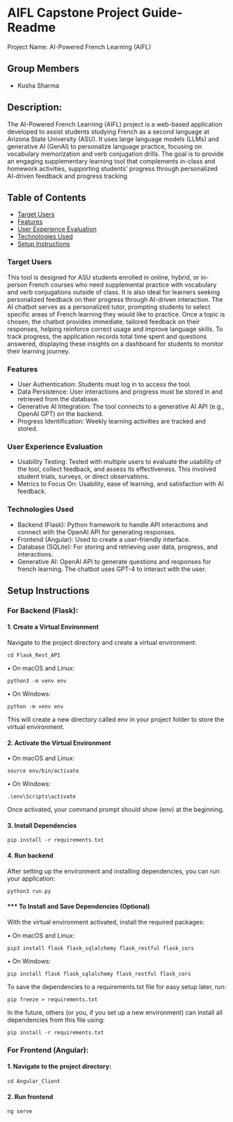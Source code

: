 # AIFL Capstone Project Guide- Readme

Project Name: AI-Powered French Learning (AIFL)

## Group Members 
- Kusha Sharma


## Description:
The AI-Powered French Learning (AIFL) project is a web-based application developed to assist students studying French as a second language at Arizona State University (ASU). It uses large language models (LLMs) and generative AI (GenAI) to personalize language practice, focusing on vocabulary memorization and verb conjugation drills. The goal is to provide an engaging supplementary learning tool that complements in-class and homework activities, supporting students' progress through personalized AI-driven feedback and progress tracking

## Table of Contents
- [Target Users](#tu)
- [Features](#f)
- [User Experience Evaluation](#uee)
- [Technologies Used](#techu)
- [Setup Instructions](#si)


<a name="tu"></a>
### Target Users
This tool is designed for ASU students enrolled in online, hybrid, or in-person French courses who need supplemental practice with vocabulary and verb conjugations outside of class. It is also ideal for learners seeking personalized feedback on their progress through AI-driven interaction. The AI chatbot serves as a personalized tutor, prompting students to select specific areas of French learning they would like to practice. Once a topic is chosen, the chatbot provides immediate, tailored feedback on their responses, helping reinforce correct usage and improve language skills. To track progress, the application records total time spent and questions answered, displaying these insights on a dashboard for students to monitor their learning journey.



<a name="f"></a>
### Features

- User Authentication: Students must log in to access the tool.
- Data Persistence: User interactions and progress must be stored in and retrieved from the database.
- Generative AI Integration: The tool connects to a generative AI API (e.g., OpenAI GPT) on the backend.
- Progress Identification: Weekly learning activities are tracked and stored.

<a name="uee"></a>
### User Experience Evaluation
- Usability Testing: Tested with multiple users to evaluate the usability of the tool, collect feedback, and assess its effectiveness. This involved student trials, surveys, or direct observations.
- Metrics to Focus On: Usability, ease of learning, and satisfaction with AI feedback.

<a name="techu"></a>
### Technologies Used

- Backend (Flask): Python framework to handle API interactions and connect with the OpenAI API for generating responses.
- Frontend (Angular): Used to create a user-friendly interface.
- Database (SQLite): For storing and retrieving user data, progress, and interactions.
- Generative AI: OpenAI API to generate questions and responses for french learning. The chatbot uses GPT-4 to interact with the user. 

<a name="si"></a>
## Setup Instructions

### For Backend (Flask):

#### 1. Create a Virtual Environment
Navigate to the project directory and create a virtual environment:
```
cd Flask_Rest_API
```
•	On macOS and Linux:
```
python3 -m venv env
```
•	On Windows:
```
python -m venv env
```
This will create a new directory called env in your project folder to store the virtual environment.

#### 2. Activate the Virtual Environment
   
•	On macOS and Linux:
```
source env/bin/activate
```
•	On Windows:
```
.\env\Scripts\activate
```
Once activated, your command prompt should show (env) at the beginning.

#### 3. Install Dependencies
```
pip install -r requirements.txt
```

#### 4. Run backend
After setting up the environment and installing dependencies, you can run your application:
```
python3 run.py
```

#### *** To Install and Save Dependencies (Optional)
With the virtual environment activated, install the required packages:

•	On macOS and Linux:
```
pip3 install flask flask_sqlalchemy flask_restful flask_cors
```
•	On Windows:
```
pip install flask flask_sqlalchemy flask_restful flask_cors
```
To save the dependencies to a requirements.txt file for easy setup later, run:
```
pip freeze > requirements.txt
```
In the future, others (or you, if you set up a new environment) can install all dependencies from this file using:
```
pip install -r requirements.txt
```
### For Frontend (Angular):

#### 1. Navigate to the project directory:
```
cd Angular_Client
```
#### 2. Run frontend
```
ng serve
```

